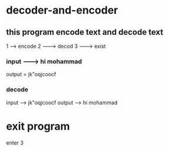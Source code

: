 # decoder-and-encoder
## this program encode text and decode text
1 --> encode
2 ---> decod
3 ---> exist

### input ---> hi mohammad
output = jk"oqjcoocf


### decode 
input --> jk"oqjcoocf
output --> hi mohammad


# exit program
enter 3
